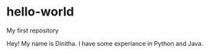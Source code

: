 # hello-world
My first repository

Hey! My name is Dinitha. I have some experiance in Python and Java.  

